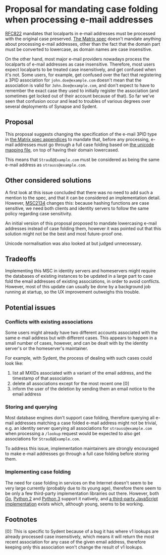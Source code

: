 # Proposal for mandating case folding when processing e-mail addresses

[RFC822](https://tools.ietf.org/html/rfc822#section-3.4.7) mandates that
localparts in e-mail addresses must be processed with the original case
preserved. [The Matrix spec](https://matrix.org/docs/spec/appendices#pid-types)
doesn't mandate anything about processing e-mail addresses, other than the fact
that the domain part must be converted to lowercase, as domain names are case
insensitive.

On the other hand, most major e-mail providers nowadays process the localparts
of e-mail addresses as case insensitive. Therefore, most users expect localparts
to be treated case insensitively, and get confused when it's not. Some users,
for example, get confused over the fact that registering a 3PID association for
`john.doe@example.com` doesn't mean that the association is valid for
`John.Doe@example.com`, and don't expect to have to remember the exact
case they used to initially register the association (and sometimes get locked
out of their account because of that). So far we've seen that confusion occur
and lead to troubles of various degrees over several deployments of Synapse and
Sydent.

## Proposal

This proposal suggests changing the specification of the e-mail 3PID type in
[the Matrix spec appendices](https://matrix.org/docs/spec/appendices#pid-types)
to mandate that, before any processing, e-mail addresses must go through a full
case folding based on [the unicode mapping
file](https://www.unicode.org/Public/8.0.0/ucd/CaseFolding.txt), on top of
having their domain lowercased.

This means that `Strauß@Example.com` must be considered as being the same e-mail
address as `strauss@example.com`.

## Other considered solutions

A first look at this issue concluded that there was no need to add such a
mention to the spec, and that it can be considered an implementation detail.
However, [MSC2134](https://github.com/matrix-org/matrix-doc/pull/2134) changes
this: because hashing functions are case sensitive, we need both clients and
identity servers to follow the same policy regarding case sensitivity.

An initial version of this proposal proposed to mandate lowercasing e-mail
addresses instead of case folding them, however it was pointed out that this
solution might not be the best and most future-proof one.

Unicode normalisation was also looked at but judged unnecessary.

## Tradeoffs

Implementing this MSC in identity servers and homeservers might require the
databases of existing instances to be updated in a large part to case fold the
email addresses of existing associations, in order to avoid conflicts. However,
most of this update can usually be done by a background job running at startup,
so the UX improvement outweighs this trouble.

## Potential issues

### Conflicts with existing associations

Some users might already have two different accounts associated with the same
e-mail address but with different cases. This appears to happen in a small
number of cases, however, and can be dealt with by the identity server's or the
homeserver's maintainer.

For example, with Sydent, the process of dealing with such cases could look
like:

1. list all MXIDs associated with a variant of the email address, and the
   timestamp of that association
2. delete all associations except for the most recent one [0]
3. inform the user of the deletion by sending them an email notice to the email
   address

### Storing and querying

Most database engines don't support case folding, therefore querying all
e-mail addresses matching a case folded e-mail address might not be trivial,
e.g. an identity server querying all associations for `strauss@example.com` when
processing a `/lookup` request would be expected to also get associations for
`Strauß@Example.com`.

To address this issue, implementation maintainers are strongly encouraged to
make e-mail addresses go through a full case folding before storing them.

### Implementing case folding

The need for case folding in services on the Internet doesn't seem to be very
large currently (probably due to its young age), therefore there seem to be only
a few third-party implementation librairies out there. However, both
[Go](https://godoc.org/golang.org/x/text/cases#Fold), [Python
2](https://docs.python.org/2/library/stringprep.html#stringprep.map_table_b3)
and [Python 3](https://docs.python.org/3/library/stdtypes.html#str.casefold)
support it natively, and [a third-party JavaScript
implementation](https://github.com/ar-nelson/foldcase) exists which, although
young, seems to be working.

## Footnotes

[0]: This is specific to Sydent because of a bug it has where v1 lookups are
already processed case insensitively, which means it will return the most recent
association for any case of the given email address, therefore keeping only this
association won't change the result of v1 lookups.
